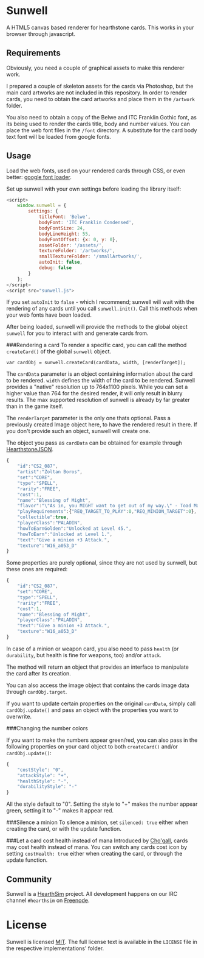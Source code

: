 Sunwell
=======

A HTML5 canvas based renderer for hearthstone cards.
This works in your browser through javascript.

Requirements
------------

Obviously, you need a couple of graphical assets to make this renderer work.

I prepared a couple of skeleton assets for the cards via Photoshop, but the main card artworks are not
included in this repository. In order to render cards, you need to obtain the card artworks and place
them in the `/artwork` folder.

You also need to obtain a copy of the Belwe and ITC Franklin Gothic font, as its being used to render the cards title, body
and number values. You can place the web font files in the `/font` directory. A substitute for the card body text
font will be loaded from google fonts.



Usage
-----
Load the web fonts, used on your rendered cards through CSS, or even better: [google font loader](https://github.com/typekit/webfontloader).

Set up sunwell with your own settings before loading the library itself:

```javascript
<script>
	window.sunwell = {
		settings: {
			titleFont: 'Belwe',
			bodyFont: 'ITC Franklin Condensed',
			bodyFontSize: 24,
			bodyLineHeight: 55,
			bodyFontOffset: {x: 0, y: 0},
			assetFolder: '/assets/',
			textureFolder: '/artworks/',
			smallTextureFolder: '/smallArtworks/',
			autoInit: false,
			debug: false
		}
	};
</script>
<script src="sunwell.js">
```	

If you set `autoInit` to `false` - which I recommend; sunwell will wait with the rendering of any cards until you call
`sunwell.init()`. Call this methods when your web fonts have been loaded.
	
After being loaded, sunwell will provide the methods to the global object `sunwell` for you to interact with and
generate cards from.


###Rendering a card
To render a specific card, you can call the method `createCard()` of the global `sunwell` object.

	var cardObj = sunwell.createCard(cardData, width, [renderTarget]);
	
The `cardData` parameter is an object containing information about the card to be rendered. `width`
defines the width of the card to be rendered. Sunwell provides a "native" resolution up to 764x1100
pixels. While you can set a higher value than 764 for the desired render, it will only result in blurry
results. The max supported resolution of sunwell is already by far greater than in the game itself.

The `renderTarget` parameter is the only one thats optional. Pass a previously created Image object 
here, to have the rendered result in there. If you don't provide such an object, sunwell will create one.

The object you pass as `cardData` can be obtained for example through [HearthstoneJSON](https://hearthstonejson.com/).

```javascript
{
	"id":"CS2_087",
	"artist":"Zoltan Boros",
	"set":"CORE",
	"type":"SPELL",
	"rarity":"FREE",
	"cost":1,
	"name":"Blessing of Might",
	"flavor":"\"As in, you MIGHT want to get out of my way.\" - Toad Mackle, recently buffed.",
	"playRequirements":{"REQ_TARGET_TO_PLAY":0,"REQ_MINION_TARGET":0},
	"collectible":true,
	"playerClass":"PALADIN",
	"howToEarnGolden":"Unlocked at Level 45.",
	"howToEarn":"Unlocked at Level 1.",
	"text":"Give a minion +3 Attack.",
	"texture":"W16_a053_D"
}
```

Some properties are purely optional, since they are not used by sunwell, but these ones are required:

```javascript
{
	"id":"CS2_087",
	"set":"CORE",
	"type":"SPELL",
	"rarity":"FREE",
	"cost":1,
	"name":"Blessing of Might",
	"playerClass":"PALADIN",
	"text":"Give a minion +3 Attack.",
	"texture":"W16_a053_D"
}
```

In case of a minion or weapon card, you also need to pass `health` (or `durability`, but health is fine for weapons, too) and/or `attack`.

The method will return an object that provides an interface to manipulate the card after its creation.

You can also access the image object that contains the cards image data through `cardObj.target`.

If you want to update certain properties on the original `cardData`, simply call `cardObj.update()` and
pass an object with the properties you want to overwrite.

###Changing the number colors

If you want to make the numbers appear green/red, you can also pass in the following properties on your card object to both 
`createCard()` and/or `cardObj.update()`:

```javascript
{
	"costStyle": "0",
	"attackStyle": "+",
	"healthStyle": "-",
	"durabilityStyle": "-"
}
```

All the style default to "0". Setting the style to "+" makes the number appear green, setting it to "-" makes it appear red.


###Silence a minion
To silence a minion, set `silenced: true` either when creating the card, or with the update function.

###Let a card cost health instead of mana
Introduced by [Cho'gall](http://hearthstonelabs.com/cards#lang=enUS;detail=OG_121), cards may cost health instead of mana.
You can switch any cards cost icon by setting `costHealth: true` either when creating the card, or through the update function.


## Community

Sunwell is a [HearthSim](http://hearthsim.info) project. All development
happens on our IRC channel `#hearthsim` on [Freenode](https://freenode.net).


# License

Sunwell is licensed
[MIT](http://choosealicense.com/licenses/mit/). The full license text is
available in the `LICENSE` file in the respective implementations' folder.
